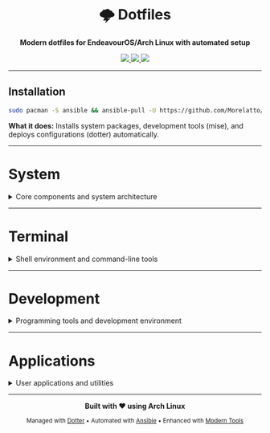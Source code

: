 <div align="center">

# 🌩️ Dotfiles

**Modern dotfiles for EndeavourOS/Arch Linux with automated setup**

<a href="https://archlinux.org/">
  <img src="https://img.shields.io/badge/Arch%20Linux-1793D1?style=for-the-badge&logo=arch-linux&logoColor=white">
</a>
<a href="https://github.com/SuperCuber/dotter">
  <img src="https://img.shields.io/badge/Managed%20with-Dotter-4B8BF5?style=for-the-badge">
</a>
<a href="https://mise.jdx.dev/">
  <img src="https://img.shields.io/badge/Tools%20via-Mise-00ADD8?style=for-the-badge">
</a>

</div>

---

## Installation

```bash
sudo pacman -S ansible && ansible-pull -U https://github.com/Morelatto/dotfiles.git .setup/ansible.yml -K
```

**What it does:** Installs system packages, development tools (mise), and deploys configurations (dotter) automatically.

---

# System
<details>
<summary>Core components and system architecture</summary>

## Core Infrastructure
| Component | Tool | Implementation Details |
|-----------|------|------------------------|
| OS | [EndeavourOS](https://endeavouros.com/)/Arch Linux | Rolling release, systemd-boot, pacman parallel downloads, AUR enabled |
| Tool Manager | [mise](https://mise.jdx.dev/) | 52 tools managed • Node LTS, Python 3.12, Go/Rust/Bun/Neovim latest • Auto-activation via .mise.toml |
| Config Deploy | [dotter](https://github.com/SuperCuber/dotter) | 5 packages (terminal/desktop/dev/apps) • Symlink strategy • Pre/post deploy hooks • Cache at .dotter/cache.toml |
| Automation | [Ansible](https://github.com/ansible/ansible) | ansible-pull one-liner • Installs 60+ packages • Configures Docker • Sets up mise + dotter |

## Display
| Component | Tool | Notes |
|-----------|------|-------|
| Display Server | X.Org ([X.Org](https://www.x.org/)) | Arc-Dark GTK theme, 20min screen timeout, DPMS power management |
| Window Manager | [i3-gaps](https://github.com/Airblader/i3) | Super+Enter (terminal), Super+d (rofi), Super+Tab (workspace nav) |
| Window Tools | [i3wsr](https://github.com/roosta/i3wsr), i3blocks | EndeavourOS i3blocks config with FontAwesome icons |
| Compositor | [Picom](https://github.com/yshui/picom) | fading enabled, terminal opacity rules |
| Application Launcher | [Rofi](https://github.com/DaveDavenport/rofi) | Super+d (apps), Super+t (windows), Super+g (workspace groups) |
| Notification Daemon | [Dunst](https://github.com/dunst-project/dunst) | bottom-right, 300px width, monitor 2 |
| Status Bar | [i3blocks](https://github.com/vivien/i3blocks) | EndeavourOS setup with system monitoring modules |
| Wallpaper Manager | [feh](https://github.com/derf/feh) | --bg-fill mode, integrated with betterlockscreen |
| Screen Locker | [betterlockscreen](https://github.com/betterlockscreen/betterlockscreen) | JetBrainsMono font, blur effect, 5s timeout, custom colors |
| Calendar | [gsimplecal](https://github.com/dmedvinsky/gsimplecal) | close on unfocus, positioned at (1680,833), highlight today |

</details>

---

# Terminal
<details>
<summary>Shell environment and command-line tools</summary>

## Shell Environment
| Component | Tool | Key Features | Source |
|-----------|------|--------------|--------|
| Shell | [Zsh](https://github.com/zsh-users/zsh) | Modular config, extensive aliases, smart completion, XDG compliant | System |
| Terminal | [XFCE4 Terminal](https://github.com/xfce-mirror/xfce4-terminal) | Nerd Font support, transparency, custom colorscheme, large scrollback | System |
| Prompt | [Starship](https://github.com/starship/starship) | Git status, command duration, exit codes, language versions | mise |
| History | [Atuin](https://github.com/ellie/atuin) | Fuzzy search, workspace filtering, secrets protection, sync support | mise |
| File Browser | [Ranger](https://github.com/ranger/ranger) | Image previews, bulk operations, VCS integration, custom actions | System |
| Directory Jump | [Zoxide](https://github.com/ajeetdsouza/zoxide) | Frecency algorithm, fuzzy matching, database import, cd replacement | mise |

## Modern CLI Tools (mise-managed)
| Tool | Replaces | Purpose | Key Features |
|------|----------|---------|--------------|
| [eza](https://github.com/eza-community/eza) | ls | File listing | Icons, git status, tree view, sorting options |
| [bat](https://github.com/sharkdp/bat) | cat | File viewer | Syntax highlighting, git integration, line numbers |
| [fd](https://github.com/sharkdp/fd) | find | File search | Fast performance, gitignore aware, regex support |
| [ripgrep](https://github.com/BurntSushi/ripgrep) | grep | Text search | Recursive by default, parallel search, PCRE2 |
| [fzf](https://github.com/junegunn/fzf) | - | Fuzzy finder | Interactive selection, preview window, shell integration |
| [btop](https://github.com/aristocratos/btop) | htop | System monitor | GPU monitoring, network graphs, mouse support |
| [dust](https://github.com/bootandy/dust) | du | Disk usage | Tree visualization, percentage bars, fast scanning |
| [sd](https://github.com/chmln/sd) | sed | Find & replace | Intuitive syntax, literal strings, preview mode |
| [delta](https://github.com/dandavison/delta) | diff | Git diffs | Syntax highlighting, side-by-side view, word-level diff |
| [jq](https://github.com/jqlang/jq) | - | JSON processor | Query language, streaming, transformations |
| [yq](https://github.com/mikefarah/yq) | - | YAML processor | Multiple formats, in-place editing, path expressions |
| [hyperfine](https://github.com/sharkdp/hyperfine) | time | Benchmarking | Statistical analysis, warmup runs, export formats |
| [tokei](https://github.com/XAMPPRocky/tokei) | cloc | Code statistics | Language detection, fast counting, exclude patterns |

</details>

---

# Development
<details>
<summary>Programming tools and development environment</summary>

## Core Development Tools
| Category | Tool | Notes |
|----------|------|-------|
| Version Control | [Git](https://github.com/git/git) + [Delta](https://github.com/dandavison/delta) | Dracula theme, side-by-side, line numbers |
| Text Editor | [AstroNvim](https://github.com/AstroNvim/AstroNvim) (Neovim v5+) | 47 plugins, LSP/DAP, Git integration, fuzzy finder, file explorer, terminal |
| Text Editor | [Sublime Text](https://www.sublimetext.com/) | Mariana theme, save on focus lost, auto-find in selection |
| IDE | [JetBrains PyCharm](https://www.jetbrains.com/pycharm/) | 4GB heap, OpenGL acceleration, custom VM options |
| AI Assistant | [Claude Code](https://claude.ai/) | custom hooks, OTLP telemetry, 15min bash timeout |
| Containers | [Docker](https://github.com/docker/docker-ce) + [Compose](https://github.com/docker/compose) | BuildKit enabled, 10GB cache, log rotation, metrics on :9323 |

## Language Runtimes (via mise)
| Language | Tool |
|----------|------|
| Node.js | [Node.js](https://github.com/nodejs/node) |
| Python | [Python](https://github.com/python/cpython) |
| Go | [Go](https://github.com/golang/go) |
| Rust | [Rust](https://github.com/rust-lang/rust) |
| JavaScript Runtime | [Bun](https://github.com/oven-sh/bun) | XDG-compliant paths, global bin in ~/.local/bin, 60s test timeout |

## Development Workflow Tools (mise-managed)

| Tool | Purpose | Key Shortcuts/Features |
|------|---------|------------------------|
| [lazygit](https://github.com/jesseduffield/lazygit) | Git TUI | `lg` alias, cherry-pick, interactive rebase |
| [lazydocker](https://github.com/jesseduffield/lazydocker) | Docker TUI | `lzd` alias, container logs, resource graphs |
| [gh](https://github.com/cli/cli) | GitHub CLI | PR creation, issue management, workflow runs |
| [glab](https://github.com/profclems/glab) | GitLab CLI | MR management, CI/CD pipelines, project ops |
| [glow](https://github.com/charmbracelet/glow) | Markdown viewer | Render in terminal, paging, local/remote files |
| [just](https://github.com/casey/just) | Task runner | Justfile recipes, parameters, dependencies |
| [watchexec](https://github.com/watchexec/watchexec) | File watcher | Auto-restart, debouncing, ignore patterns |
| [direnv](https://github.com/direnv/direnv) | Env manager | .envrc files, automatic load/unload |
| [bottom](https://github.com/ClementTsang/bottom) | System monitor | `btm` command, process tree, disk I/O |

</details>

---

# Applications
<details>
<summary>User applications and utilities</summary>

## User Applications
| Category | Tool | Notes |
|----------|------|-------|
| Web Browser | [Firefox](https://github.com/mozilla/gecko-dev) | arkenfox user.js, Tree Style Tab, uBlock Origin |
| Note Taking | [Obsidian](https://obsidian.md/) | 9 plugins: Dataview, Excalidraw, Canvas, Task Progress, Heatmap Calendar |
| Update Notifier | [Kalu](https://github.com/jjk-jacky/kalu) | 120min interval, AUR support, auto-checks enabled |
| Package Manager | pacman + [yay](https://github.com/Jguer/yay) | AUR helper for community packages |

</details>

---

<div align="center">

**Built with ❤️ using Arch Linux**

<sub>Managed with [Dotter](https://github.com/SuperCuber/dotter) • Automated with [Ansible](https://github.com/ansible/ansible) • Enhanced with [Modern Tools](https://github.com/ibraheemdev/modern-unix)</sub>

</div>
